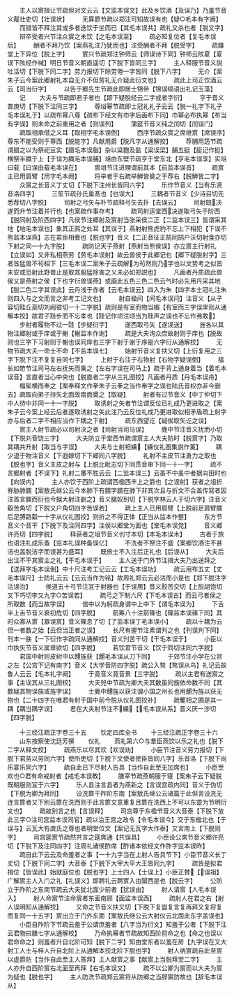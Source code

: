<!-- { "loadSidebar": true } -->
　　主人以賔揖让节疏但对文云云【文监本误文】此及乡饮酒【及误乃】乃羞节音义胾壮吏切【壮误状】
　　无算爵节疏以郑注可知故误有也【疑○毛本有字阙】
　　而错皆不拜注其或多者迭饮于坐而已【其毛本误共】疏礼又杀也者【脱又字】
　　辩卒受者兴节注众賔之未饮【之毛本误至】
　　疏必知复位者【复毛本误后】
　　酬者不拜乃饮【案燕礼注乃犹而也】注受酬者不拜【脱受字】
　　疏嫌堂上下异位【脱上字】
　　賔兴节疏郑注钟师云【师误诗下同】钟师云陔夏【夏误下陔经作祴】明日节音义朝直遥切【下脱下皆同三字】
　　主人释服节音义説吐活切【下脱下同二字】劳力报切下除劳倦一字皆同【脱下八字】
　　无介【案朱子云今案此郷射礼本自无介不但劳礼无介疑此衍文也】
　　疏此上司正饮酒云云【司当衍字】
　　以告于郷先生节疏此即居士锦带【锦误缟语出礼记玉藻】
　　记
　　大夫与节疏即君子者也【即下疑脱经云二字或者字衍】
　　亨于音义普庚切【下脱下注同三字】
　　尊绤幂节疏即士冠礼礼子云云【脱一礼字下礼子毛本误礼于】以疏布幂八尊【疏布下经文有巾字后画布下同】巾幂必布执幂【布当有字误】则未命之前重用之者【则误列】
　　蒲筵节音义纯之闰切【闰误门】
　　疏取相承借之义耳【取相字毛本误倒】
　　西序节疏众賔之席继賔【席误序】尊东不能受则于尊西【脱能字】凡献用爵【脱凡字从通解挍】
　　荐脯用笾节疏谓腊之以为祭祀豆实【腊毛本误脂】杂以粱麴及盐【粱误梁】脯五脡【脡记作挺】横祭半膱于上【于误为膱毛本误脯】俎由东壁节疏亨于堂东北【亨毛本误享】实俎曰载【曰误由载毛本误在】
　　賔俎节注进理谓前其本【前监本误首】
　　疏賔主已用肩臂【用字毛本阙】
　　将举者于右疏举觯皆奠之于荐右【脱觯皆二字】
　　众賔之长音义丁丈切【下脱下注州长皆同六字】
　　乐作节音义【当有乐贤音洛四字】
　　三笙节疏孙氏巢髙也【也误大】
　　三耦者节音义【少诗召切先悉荐切八字脱】
　　司射之弓矢与朴节疏释弓矢去扑【去误云】
　　司射既决遂而升节注着并行也【也案疏作事存考】
　　疏司射适堂西决遂取弓矢于阶西【脱同射及阶西四字】凡侯节注郷射及賔射当张采侯二正【二监本误三】皆谓采其地【地毛本误也】象其正鹄之处耳【其误于】燕射射熊虎豹不忘上下相犯【下误不熊监本误燕】志在君臣相飬也【脱也字】音义【二正音征正鹄同鹄户沃切射食亦切下射之同一十九字脱】
　　疏防记天子燕射【燕射当熊侯误】亦立賔主行射礼【立误如】又非私相燕劳【劳毛本误射】故云兽侯于此郷记也【郷下疑脱射字】三者皆猛兽不茍相下【三毛本误二案朱子云疏解为茍然则乃字也以文势考之似皆未安或恐射此野兽止是取其服猛除害之义未必如郑説也】
　　凡画者丹质疏此兽侯又是燕射之侯【下也字衍兽误燕】或画此五色三色二色云气时必先用丹采其地【脱二色二字其误此】云丹浅于赤者【云毛本误云】四入为朱【四字本士冠礼注朱则四入与之文而言之非考工记文也】
　　射自楹间【间毛本误问】注音义【从子容切跬丘蘂切刘阙彼切一十二字脱】疏则是有室而物当楣【有室而三字误庠则从通解本挍】故君子跬步而不忘孝也【跬记作顷注顷当为跬声之误也不忘作弗敢】
　　步射者履物不过一跬【步疑衍字】
　　遂西取弓矢【遂误送】
　　旌各以其物注郷射或于庠或于榭【榭监本作谢】
　　疏是大夫询众庶故射则于庠也【脱故则也三字下习射则于榭也误同庠也三字下射于谢于序是六字衍从通解挍】
　　无物节疏大夫一命士不命【不监本误七】
　　始射节音义复扶又切【上衍复用之三字下脱下注不复复自同七字】
　　上射于右注于右物射【右物字疑误倒】
　　楅长如笴节注司马左右抚矢而乗之【左右字误在司马上】疏于背上通身着当【着毛本误音】言直者当心中央也【脱直者二字从三礼图挍】凡画者丹质【丹毛本误舟】
　　楅髤横而奉之【案奉释文作拳朱子云拳之当作奉字之误也陆氏音权亦非今删去】疏取向弟子持矢北面故南面奠之【取疑】
　　射者有过节音义【中丁仲切下中人待中并同一十一字脱】
　　取诱射之矢者节注谓反位已礼成乃更进取之【案朱子云今案上经云后者遂取诱射之矢此注乃云反位礼成乃更进取似相矛盾疏上射字亦与后者二字不相应当作下耦之下射】
　　疏东西望讫【疑俟取矢讫之误】
　　賔主人射节疏必以司射决之者【司射当司马误】
　　鹿中节注音义扰而小切【下脱刘音饶三字】
　　大夫防立于堂西节疏谓賔主人大夫防时【脱賔字】乃取其耦共升射【取当与字误】
　　大夫与士射袒纁【纁仪礼图集説作薰】
　　耦少退于物注音义【下遐嫁切下下郷同八字脱】
　　礼射不主皮节注勇力之取也【脱也字】音义主皮之射与【上脱比毗志切下同贯音串下同一十一字】
　　疏不言郷射者【不误下】礼射二番不胜云云【二监本误三】云虽不中虽中者据向田时也【向误内】
　　主人亦饮于西阶上疏谓西楹西丰上之爵也【之误射】获者之俎折脊胁肺臑【案敖氏继公云今本肺下有臑字臑在肺下非其次且与折文不合盖传冩者因注首言臑而衍也今据大射注删之】音义臑奴到切【下脱字林云人于切六字】注音义觳苦角切【下脱又户角切四字苦误若】
　　疏上主人已用肩臂【上脱前足肩臂臑后足膊路觳一十字从仪礼图挍】则折之不得正体【正当从监本作整】
　　东方节音义个音干【下脱下及注同四字】注侯以郷堂为面也【堂毛本误党】
　　音义郷许亮切【四字脱】
　　释获者之俎节音义刌寸本切【本毛本误木】
　　古者于旅也语注礼成乐备【监本礼误种备误亿】
　　不洗者不祭注不盛【案郷饮酒注不甚洁也盖脱洁字而误甚为盛耳】
　　既旅士不入注后正礼也【后误从】
　　大夫后出注不干其賔主之礼【干毛本误于】
　　主人送于门外节注揖大夫乃出送拜之【送拜字毛本误倒】中十尺注考工记云云【工毛本误功】
　　疏云用布五丈【丈毛本误尺】士防礼云云【云云当作为铭】故周礼郑云云必沽而小是也【郑下脱注字沽误治】
　　侯道五十弓节注冝于射器也【于误用】音义骹苦交切【上脱胡饱切又下巧切李又九字○苦误若】
　　疏弓之下制六尺【下毛本误古】而云弓者侯之所取数【而当故字误】
　　倍中以为躬疏身谓中上中下【谓毛本误为】
　　下舌半上舌节音义衰初危切【四字脱】
　　箭筹八十注箭篠也【篠监本误蓧下同】其时众寡从賔【寡误賔】音义篠息了切【了监本误丁毛本误小】
　　疏以十耦为云但一者数之始【云但当正者之误】
　　长尺有握节注素谓刋之也【刊误刋下同】刊本一肤【一下衍作字疏同从通解挍】音义刋苦干切【干毛本误于】
　　小臣以巾执矢节音义属章欲切【四字脱】
　　若饮君节音义【饮于鸩切注同六字脱】
　　君国中射则皮树中以翿旌获【翿毛本误从刀下同】
　　于郊节注小学在公宫之左【公宫下记有南字】音义【大学音防四字脱】疏公入骜【骜误从鸟】礼记云故鲁人云云【毛本礼字阙】
　　于竟音义竟音景【三字脱】
　　疏以主君有送賔之事【主误其从三礼图校】
　　大夫兕中节疏为卿大夫其数虽同旐依命数不同【其数疑其物误旐或旌字误】
　　士鹿中翿旌以获注谓小国之州长也用翿为旌以获无物也【二十四字在唯君有射于国中前今脱从仪礼图挍补】
　　疏矍相之圃是其一耦【耦当隅字误】
　　君在大夫射节注不纁【毛本误从系】音义厌一涉切【四字脱】













　　十三经注疏正字卷三十五
　　钦定四库全书
　　十三经注疏正字卷三十六
　　山东按察使沈廷芳撰
　　仪礼
　　燕礼第六○与羣臣燕饮以乐之礼也【脱下二字从释文挍】
　　疏燕乐以尽其欢【欢误劝】
　　小臣节注音义劳力报切【下脱下君劳以劳同六字】使所吏切【下脱下文使者使臣皆同八字】乐音洛【下脱下尚乐宴乐同六字】
　　疏自此已下尽射人告具【当作自此至无加席也】
　　小臣至欢也○君有命戒射者【戒毛本误教】
　　膳宰节疏燕朝服于寝【案朱子云下疑脱既朝服则冝于六字】
　　乐人县注言县者为燕新之【言误宫疏内同】音义于伪切【下脱为卿为拜同】
　　设洗篚干阼阶东南【案敖氏继公云诸篇于此但言设洗无连言篚者又下别云篚在洗西则于此言篚文意重复且篚在洗西上不可以东霤为节明衍文也】
　　疏故别言之也【言误释】
　　司宫尊于东楹节音义大音泰【下脱下放此三字○注司宫监本误司官】疏以治王宫之政令【令毛本误今】交于东楹北也【于误与】云瓦大有虞氏之尊也者明堂位文【案记无瓦字大作泰】又言南上【下脱则字】
　　司宫筵賔节疏然共言之筵席通【共误具】
　　小臣设公席节音义郷许亮切【下脱下及注同四字】注周礼诸侯酢席【酢诸本依经文作胙字监本误昨】
　　疏自此下云云及命羞者之事【一十九字当在上射人告具节下】小臣节音义长丁丈切【下脱下同二字】大音泰【下脱下大宰大平大王皆同九字】
　　疏皆是拟君揖位【皆误此】始就庭位也【脱也字】上士四人【士误上】小臣正賛【误祖】广解賔主人入门之礼【礼误义】即聘礼云聘賔入由闑西是也【脱云字】
　　公防立于阼阶之东南节疏云大夫犹北面少前者【犹误由】
　　射人请賔【人毛本误入】
　　射人命賔节注命賔者东面南顾【面监本误西】
　　疏射人在君之右【射人误明知从通解挍】
　　又命之节音义扶又切【下脱下复盥复言复再拜又复将复而复同一十五字】賔出立于门外东面【案敖氏继公云大射仪云北面此东字盖误也】
　　小臣自阼阶下节疏云羞于公谓庶羞者【八字当为衍文】知羞于公者【下脱下注云君物曰膳七字从通解校】
　　乃命执幂者节疏故知西阶前命之也【命之也误以君命命之】则羞者升自北阶可知【脱下二字】知由堂东者以羞在房【九字误在又大射工人士与梓人升自北阶上从通解本挍北阶下脱也字】
　　射人纳賔疏自此至賔以虚爵防【当作自此至主人答拜】主人献賔之事【献賔上当脱拜至二字】
　　主人亦升自西阶賔右北面至再拜【右毛本误又】
　　疏不以公卿为賔而以大夫为賔为疑也【脱也字】
　　主人防洗节疏郑云賔将从防郷之当辞賔防故也【辞毛本误从】
